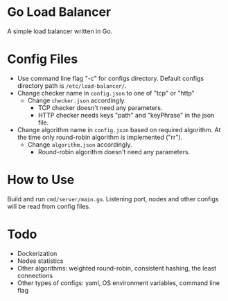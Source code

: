 # Go Load Balancer
A simple load balancer written in Go.

# Config Files
- Use command line flag "-c" for configs directory. Default configs directory path is `/etc/load-balancer/`.
- Change checker name in `config.json` to one of "tcp" or "http"
  - Change `checker.json` accordingly.
    - TCP checker doesn't need any parameters.
    - HTTP checker needs keys "path" and "keyPhrase" in the json file. 
- Change algorithm name in `config.json` based on required algorithm. At the time only round-robin algorithm is implemented ("rr").
  - Change `algorithm.json` accordingly.
    - Round-robin algorithm doesn't need any parameters.

# How to Use
Build and run `cmd/server/main.go`. Listening port, nodes and other configs will be read from config files.

# Todo
- Dockerization
- Nodes statistics
- Other algorithms: weighted round-robin, consistent hashing, the least connections
- Other types of configs: yaml, OS environment variables, command line flag
